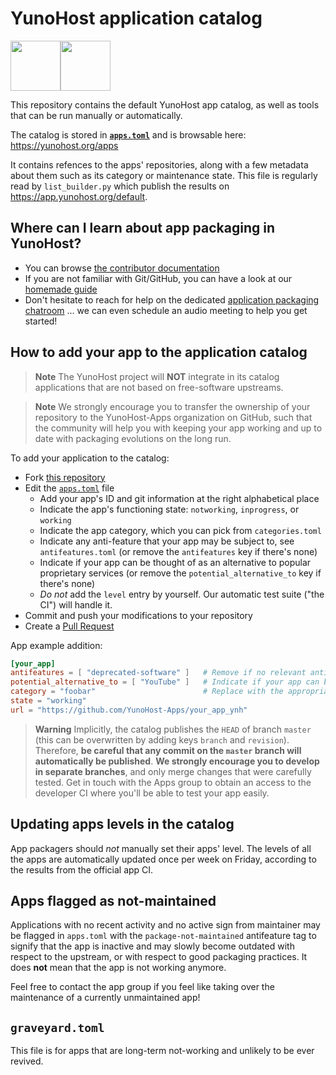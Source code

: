 # YunoHost application catalog

<img src="https://avatars.githubusercontent.com/u/1519495?s=200&v=4" width=80><img src="https://yunohost.org/user/images/yunohost_package.png" width=80>

This repository contains the default YunoHost app catalog, as well as tools
that can be run manually or automatically.

The catalog is stored in [**`apps.toml`**](./apps.toml) and is browsable here:
<https://yunohost.org/apps>

It contains refences to the apps' repositories, along with a few metadata about
them such as its category or maintenance state. This file is regularly read by
`list_builder.py` which publish the results on <https://app.yunohost.org/default>.

## Where can I learn about app packaging in YunoHost?

- You can browse [the contributor documentation](https://yunohost.org/contributordoc)
- If you are not familiar with Git/GitHub, you can have a look at our [homemade guide](https://yunohost.org/#/packaging_apps_git)
- Don't hesitate to reach for help on the dedicated [application packaging chatroom](https://yunohost.org/chat_rooms) ... we can even schedule an audio meeting to help you get started!

## How to add your app to the application catalog

> **Note**
> The YunoHost project will **NOT** integrate in its catalog applications that are not
> based on free-software upstreams.

> **Note**
> We strongly encourage you to transfer the ownership of your repository to
> the YunoHost-Apps organization on GitHub, such that the community will help you
> with keeping your app working and up to date with packaging evolutions on the long run.

To add your application to the catalog:

* Fork [this repository](https://github.com/YunoHost/apps)
* Edit the [`apps.toml`](/apps.toml) file
  * Add your app's ID and git information at the right alphabetical place
  * Indicate the app's functioning state: `notworking`, `inprogress`, or `working`
  * Indicate the app category, which you can pick from `categories.toml`
  * Indicate any anti-feature that your app may be subject to, see `antifeatures.toml` (or remove the `antifeatures` key if there's none)
  * Indicate if your app can be thought of as an alternative to popular proprietary services (or remove the `potential_alternative_to` key if there's none)
  * *Do not* add the `level` entry by yourself. Our automatic test suite ("the CI") will handle it.
* Commit and push your modifications to your repository
* Create a [Pull Request](https://github.com/YunoHost/apps/pulls/)

App example addition:

```toml
[your_app]
antifeatures = [ "deprecated-software" ]   # Remove if no relevant antifeature applies
potential_alternative_to = [ "YouTube" ]   # Indicate if your app can be thought of as an alternative to popular proprietary services (or remove if none applies)
category = "foobar"                        # Replace with the appropriate category id found in categories.toml
state = "working"
url = "https://github.com/YunoHost-Apps/your_app_ynh"
```

> **Warning**
> Implicitly, the catalog publishes the `HEAD` of branch `master`
> (this can be overwritten by adding keys `branch` and `revision`).
> Therefore, **be careful that any commit on the `master` branch will automatically be published**.
> **We strongly encourage you to develop in separate branches**, and only
> merge changes that were carefully tested. Get in touch with the Apps group to
> obtain an access to the developer CI where you'll be able to test your app
> easily.

## Updating apps levels in the catalog

App packagers should *not* manually set their apps' level. The levels of all
the apps are automatically updated once per week on Friday, according to the
results from the official app CI.

## Apps flagged as not-maintained

Applications with no recent activity and no active sign from maintainer may be
flagged in `apps.toml` with the `package-not-maintained` antifeature tag to
signify that the app is inactive and may slowly become outdated with respect to
the upstream, or with respect to good packaging practices. It does **not** mean
that the app is not working anymore.

Feel free to contact the app group if you feel like taking over the maintenance
of a currently unmaintained app!

## `graveyard.toml`

This file is for apps that are long-term not-working and unlikely to be ever revived.
